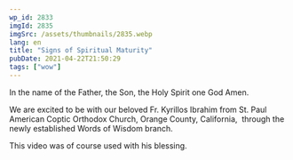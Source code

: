 ```yaml
---
wp_id: 2833
imgId: 2835
imgSrc: /assets/thumbnails/2835.webp
lang: en
title: "Signs of Spiritual Maturity"
pubDate: 2021-04-22T21:50:29
tags: ["wow"]
---
```


<!-- page: 6 -->

<p>In the name of the Father, the Son, the Holy Spirit one God Amen.</p>
<p>We are excited to be with our beloved Fr. Kyrillos Ibrahim from St. Paul American Coptic Orthodox Church, Orange County, California,  through the newly established Words of Wisdom branch.</p>
<p>This video was of course used with his blessing.</p>
<p>&nbsp;</p>

